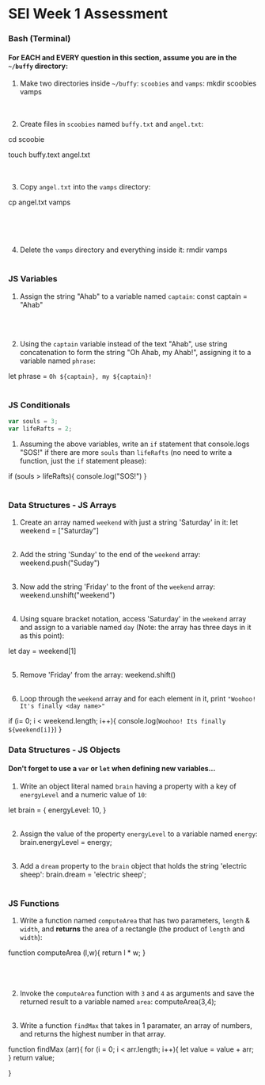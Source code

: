 # SEI Week 1 Assessment

### Bash (Terminal)

#### For EACH and EVERY question in this section, assume you are in the `~/buffy` directory:

1. Make two directories inside `~/buffy`: `scoobies` and `vamps`:
   mkdir scoobies vamps
   <br><br><br>

2. Create files in `scoobies` named `buffy.txt` and `angel.txt`:

cd scoobie

touch buffy.text angel.txt
<br><br><br>

3. Copy `angel.txt` into the `vamps` directory:

cp angel.txt vamps

<br><br><br>

4. Delete the `vamps` directory and everything inside it:
   rmdir vamps
   <br><br>

### JS Variables

1. Assign the string "Ahab" to a variable named `captain`:
   const captain = "Ahab"

<br><br>

2. Using the `captain` variable instead of the text "Ahab", use string concatenation to form the string "Oh Ahab, my Ahab!", assigning it to a variable named `phrase`:

let phrase = `Oh ${captain}, my ${captain}! `
<br><br>

### JS Conditionals

```js
var souls = 3;
var lifeRafts = 2;
```

1. Assuming the above variables, write an `if` statement that console.logs "SOS!" if there are more `souls` than `lifeRafts` (no need to write a function, just the `if` statement please):

if (souls > lifeRafts){
console.log("SOS!")
}
<br><br>

### Data Structures - JS Arrays

1. Create an array named `weekend` with just a string 'Saturday' in it:
   let weekend = ["Saturday"]
   <br><br>

2. Add the string 'Sunday' to the end of the `weekend` array:
   weekend.push("Suday")
   <br><br>

3. Now add the string 'Friday' to the front of the `weekend` array:
   weekend.unshift("weekend")
   <br><br>

4. Using square bracket notation, access 'Saturday' in the `weekend` array and assign to a variable named `day` (Note: the array has three days in it as this point):

let day = weekend[1]
<br><br>

5. Remove 'Friday' from the array:
   weekend.shift()
   <br><br>

6. Loop through the `weekend` array and for each element in it, print `"Woohoo! It's finally <day name>"`

if (i= 0; i < weekend.length; i++){
console.log(`Woohoo! Its finally ${weekend[i]}`)
}

### Data Structures - JS Objects

#### Don't forget to use a `var` or `let` when defining new variables...

1. Write an object literal named `brain` having a property with a key of `energyLevel` and a numeric value of `10`:

let brain = {
energyLevel: 10,
}
<br><br>

2. Assign the value of the property `energyLevel` to a variable named `energy`:
   brain.energyLevel = energy;
   <br><br>

3. Add a `dream` property to the `brain` object that holds the string 'electric sheep':
   brain.dream = 'electric sheep';
   <br><br>

### JS Functions

1. Write a function named `computeArea` that has two parameters, `length` & `width`, and **returns** the area of a rectangle (the product of `length` and `width`):

function computeArea (l,w){
return l \* w;
}
<br><br><br><br>

2. Invoke the `computeArea` function with `3` and `4` as arguments and save the returned result to a variable named `area`:
   computeArea(3,4);
   <br><br>

3. Write a function `findMax` that takes in 1 paramater, an array of numbers, and returns the highest number in that array.

function findMax (arr){
for (i = 0; i < arr.length; i++){
let value = value + arr;
}
return value;

}
